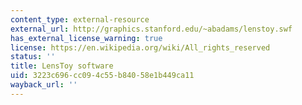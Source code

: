 ```yaml
---
content_type: external-resource
external_url: http://graphics.stanford.edu/~abadams/lenstoy.swf
has_external_license_warning: true
license: https://en.wikipedia.org/wiki/All_rights_reserved
status: ''
title: LensToy software
uid: 3223c696-cc09-4c55-b840-58e1b449ca11
wayback_url: ''
---
```

